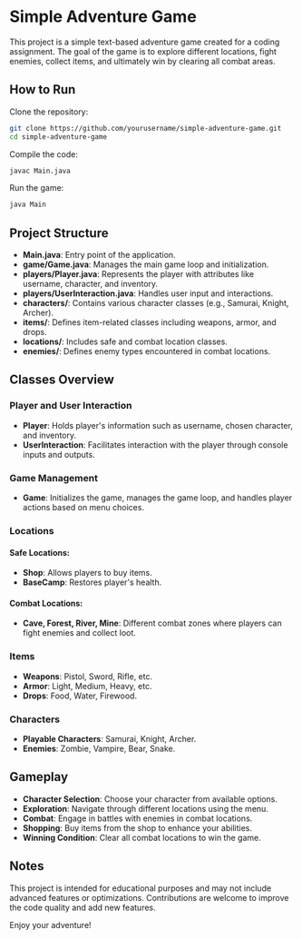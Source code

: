 # Simple Adventure Game

This project is a simple text-based adventure game created for a coding assignment. The goal of the game is to explore different locations, fight enemies, collect items, and ultimately win by clearing all combat areas.

## How to Run

Clone the repository:

```bash
git clone https://github.com/yourusername/simple-adventure-game.git
cd simple-adventure-game
```

Compile the code:

```bash
javac Main.java
```

Run the game:

```bash
java Main
```

## Project Structure

- **Main.java**: Entry point of the application.
- **game/Game.java**: Manages the main game loop and initialization.
- **players/Player.java**: Represents the player with attributes like username, character, and inventory.
- **players/UserInteraction.java**: Handles user input and interactions.
- **characters/**: Contains various character classes (e.g., Samurai, Knight, Archer).
- **items/**: Defines item-related classes including weapons, armor, and drops.
- **locations/**: Includes safe and combat location classes.
- **enemies/**: Defines enemy types encountered in combat locations.

## Classes Overview

### Player and User Interaction

- **Player**: Holds player's information such as username, chosen character, and inventory.
- **UserInteraction**: Facilitates interaction with the player through console inputs and outputs.

### Game Management

- **Game**: Initializes the game, manages the game loop, and handles player actions based on menu choices.

### Locations

#### Safe Locations:

- **Shop**: Allows players to buy items.
- **BaseCamp**: Restores player's health.

#### Combat Locations:

- **Cave, Forest, River, Mine**: Different combat zones where players can fight enemies and collect loot.

### Items

- **Weapons**: Pistol, Sword, Rifle, etc.
- **Armor**: Light, Medium, Heavy, etc.
- **Drops**: Food, Water, Firewood.

### Characters

- **Playable Characters**: Samurai, Knight, Archer.
- **Enemies**: Zombie, Vampire, Bear, Snake.

## Gameplay

- **Character Selection**: Choose your character from available options.
- **Exploration**: Navigate through different locations using the menu.
- **Combat**: Engage in battles with enemies in combat locations.
- **Shopping**: Buy items from the shop to enhance your abilities.
- **Winning Condition**: Clear all combat locations to win the game.

## Notes

This project is intended for educational purposes and may not include advanced features or optimizations. Contributions are welcome to improve the code quality and add new features.

Enjoy your adventure!
